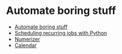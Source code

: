 # Automate boring stuff

- [Automate boring stuff](https://automatetheboringstuff.com/)
- [Scheduling recurring jobs with Python](https://towardsdatascience.com/scheduling-all-kinds-of-recurring-jobs-with-python-b8784c74d5dc)
- [Numerizer](https://towardsdatascience.com/handy-dandy-python-modules-for-data-processing-3a85d6806d39)
- [Calendar](https://towardsdatascience.com/if-python-datetime-cant-help-try-calendar-module-907b6f773347)

